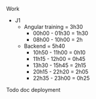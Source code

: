 Work

- J1
  - Angular training = 3h30
    - 00h00 - 01h30 = 1h30
    - 08h00 - 10h00 = 2h
  - Backend = 5h40
    - 10h50 - 11h00 = 0h10
    - 11h15 - 12h00 = 0h45
    - 13h30 - 15h45 = 2h15
    - 20h15 - 22h20 = 2h05
    - 22h35 - 23h00 = 0h25

Todo
doc
deployment
